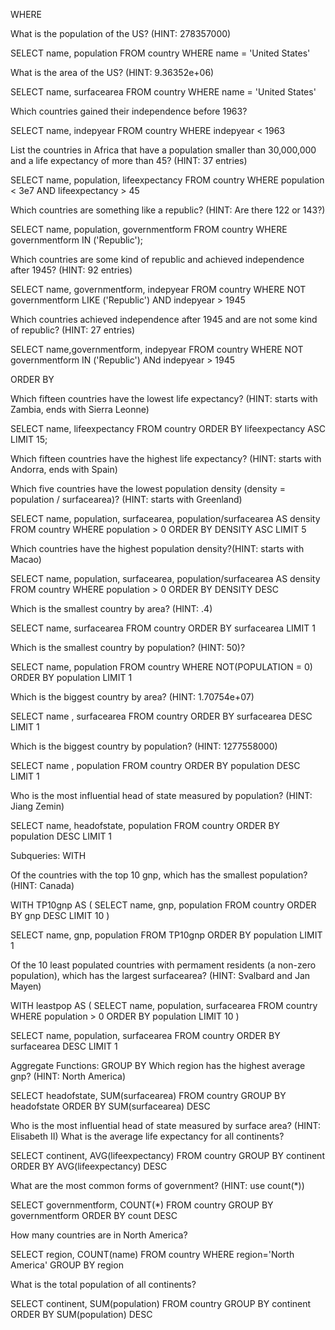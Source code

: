 WHERE

What is the population of the US? (HINT: 278357000)

SELECT name, population
FROM country
WHERE name = 'United States'


What is the area of the US? (HINT: 9.36352e+06)

SELECT name, surfacearea
FROM country
WHERE name = 'United States'

Which countries gained their independence before 1963?

SELECT name, indepyear
FROM country
WHERE indepyear < 1963


List the countries in Africa that have a population smaller than 30,000,000 and a life expectancy of more than 45? (HINT: 37 entries)

SELECT name, population, lifeexpectancy
FROM country
WHERE population < 3e7
AND lifeexpectancy > 45


Which countries are something like a republic? (HINT: Are there 122 or 143?)

SELECT name, population, governmentform
FROM country
WHERE governmentform
IN ('Republic');


Which countries are some kind of republic and achieved independence after 1945? (HINT: 92 entries)

SELECT name, governmentform, indepyear
FROM country
WHERE 
NOT governmentform LIKE ('Republic')
AND indepyear > 1945


Which countries achieved independence after 1945 and are not some kind of republic? (HINT: 27 entries)

SELECT name,governmentform, indepyear
FROM country
WHERE 
NOT governmentform
IN ('Republic')
ANd indepyear > 1945

ORDER BY

Which fifteen countries have the lowest life expectancy? (HINT: starts with Zambia, ends with Sierra Leonne)

SELECT name, lifeexpectancy
FROM country
ORDER BY lifeexpectancy ASC
LIMIT 15;

Which fifteen countries have the highest life expectancy? (HINT: starts with Andorra, ends with Spain)



Which five countries have the lowest population density (density = population / surfacearea)? (HINT: starts with Greenland)

SELECT name, population, surfacearea, population/surfacearea AS density
FROM country
WHERE population > 0
ORDER BY DENSITY ASC
LIMIT 5 


Which countries have the highest population density?(HINT: starts with Macao)

SELECT name, population, surfacearea, population/surfacearea AS density
FROM country
WHERE population > 0
ORDER BY DENSITY DESC

Which is the smallest country by area? (HINT: .4)

SELECT name, surfacearea
FROM country
ORDER BY surfacearea
LIMIT 1

Which is the smallest country by population? (HINT: 50)?

SELECT name, population
FROM country
WHERE
NOT(POPULATION = 0)
ORDER BY population
LIMIT 1

Which is the biggest country by area? (HINT: 1.70754e+07)

SELECT name , surfacearea
FROM country
ORDER BY surfacearea DESC
LIMIT 1


Which is the biggest country by population? (HINT: 1277558000)

SELECT name , population
FROM country
ORDER BY population DESC
LIMIT 1


Who is the most influential head of state measured by population? (HINT: Jiang Zemin)

SELECT name, headofstate, population
FROM country
ORDER BY population DESC 
LIMIT 1


Subqueries: WITH

Of the countries with the top 10 gnp, which has the smallest population? (HINT: Canada)

WITH TP10gnp AS (
    SELECT name, gnp, population
    FROM country
    ORDER BY gnp DESC
    LIMIT 10
)

SELECT name, gnp, population
FROM TP10gnp
ORDER BY population
LIMIT 1

Of the 10 least populated countries with permament residents (a non-zero population), which has the largest surfacearea? (HINT: Svalbard and Jan Mayen)

WITH leastpop AS (
    SELECT name, population, surfacearea
    FROM country
    WHERE population > 0
    ORDER BY population
    LIMIT 10
)

SELECT name, population, surfacearea
FROM country
ORDER BY surfacearea DESC
LIMIT 1

Aggregate Functions: GROUP BY
Which region has the highest average gnp? (HINT: North America)

SELECT headofstate, SUM(surfacearea)
FROM country
GROUP BY headofstate
ORDER BY SUM(surfacearea) DESC 


Who is the most influential head of state measured by surface area? (HINT: Elisabeth II)
What is the average life expectancy for all continents?

SELECT continent, AVG(lifeexpectancy)
FROM country
GROUP BY continent
ORDER BY AVG(lifeexpectancy) DESC

What are the most common forms of government? (HINT: use count(*))

SELECT governmentform, COUNT(*)
FROM country
GROUP BY governmentform
ORDER BY count DESC


How many countries are in North America?

SELECT region, COUNT(name)
FROM country
WHERE region='North America'
GROUP BY region

What is the total population of all continents?

SELECT  continent, SUM(population)
FROM country
GROUP BY continent
ORDER BY SUM(population) DESC 
